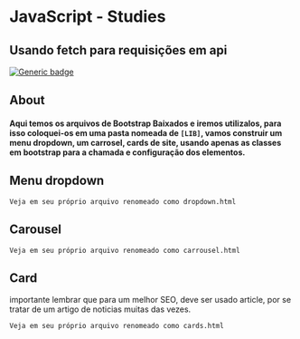 # JavaScript - Studies

## Usando fetch para requisições em api
[![Generic badge](https://img.shields.io/badge/STATUS-IN_PROGRESS-yellow.svg)](https://shields.io/)

## About
#### Aqui temos os arquivos de Bootstrap Baixados e iremos utilizalos, para isso coloquei-os em uma pasta nomeada de `[LIB]`, vamos construir um menu dropdown, um carrosel, cards de site, usando apenas as classes em bootstrap para a chamada e configuração dos elementos.

## Menu dropdown
```
Veja em seu próprio arquivo renomeado como dropdown.html
```

## Carousel
```
Veja em seu próprio arquivo renomeado como carrousel.html
```

## Card
importante lembrar que para um melhor SEO, deve ser usado article, por se tratar de um artigo de noticias muitas das vezes.
```
Veja em seu próprio arquivo renomeado como cards.html
```